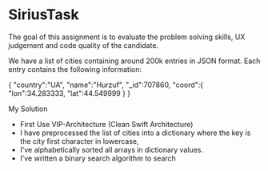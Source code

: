 # SiriusTask

The goal of this assignment is to evaluate the problem solving skills, UX judgement and code quality of the candidate.

We have a list of cities containing around 200k entries in JSON format. Each entry contains the following information:

  {
    "country":"UA",
    "name":"Hurzuf",
    "_id":707860,
    "coord":{
            "lon":34.283333,
        "lat":44.549999
     }
   }

My Solution 

- First Use VIP-Architecture (Clean Swift Architecture)
- I have preprocessed the list of cities into a dictionary where the key is the city first character in lowercase,
- I've alphabetically sorted all arrays in dictionary values.
- I've written a binary search algorithm to search 
